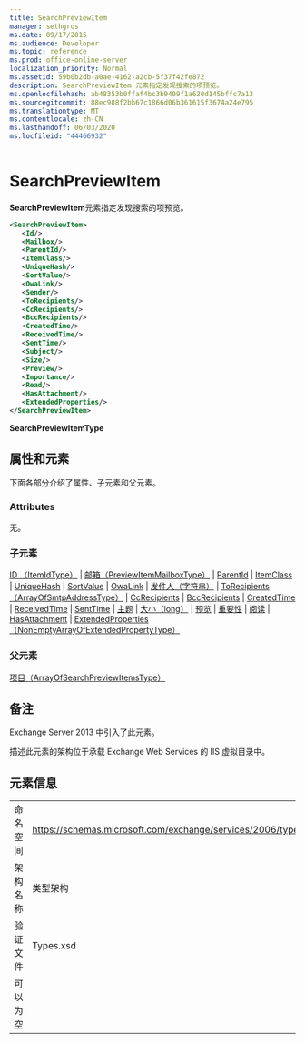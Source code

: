 ```yaml
---
title: SearchPreviewItem
manager: sethgros
ms.date: 09/17/2015
ms.audience: Developer
ms.topic: reference
ms.prod: office-online-server
localization_priority: Normal
ms.assetid: 59b0b2db-a0ae-4162-a2cb-5f37f42fe872
description: SearchPreviewItem 元素指定发现搜索的项预览。
ms.openlocfilehash: ab48353b0ffaf4bc3b9409f1a620d145bffc7a13
ms.sourcegitcommit: 88ec988f2bb67c1866d06b361615f3674a24e795
ms.translationtype: MT
ms.contentlocale: zh-CN
ms.lasthandoff: 06/03/2020
ms.locfileid: "44466932"
---
```

# <a name="searchpreviewitem"></a>SearchPreviewItem

**SearchPreviewItem**元素指定发现搜索的项预览。 
  
```XML
<SearchPreviewItem>
   <Id/>
   <Mailbox/>
   <ParentId/>
   <ItemClass/>
   <UniqueHash/>
   <SortValue/>
   <OwaLink/>
   <Sender/>
   <ToRecipients/>
   <CcRecipients/>
   <BccRecipients/>
   <CreatedTime/>
   <ReceivedTime/>
   <SentTime/>
   <Subject/>
   <Size/>
   <Preview/>
   <Importance/>
   <Read/>
   <HasAttachment/>
   <ExtendedProperties/>
</SearchPreviewItem>
```

 **SearchPreviewItemType**
## <a name="attributes-and-elements"></a>属性和元素

下面各部分介绍了属性、子元素和父元素。
  
### <a name="attributes"></a>Attributes

无。
  
### <a name="child-elements"></a>子元素

[ID （ItemIdType）](id-itemidtype.md)  | [邮箱（PreviewItemMailboxType）](mailbox-previewitemmailboxtype.md)  | [ParentId](parentid.md)  | [ItemClass](itemclass.md)  | [UniqueHash](uniquehash.md)  | [SortValue](sortvalue.md)  | [OwaLink](owalink.md)  | [发件人（字符串）](sender-string.md)  | [ToRecipients （ArrayOfSmtpAddressType）](torecipients-arrayofsmtpaddresstype.md)  | [CcRecipients](ccrecipients.md)  | [BccRecipients](bccrecipients.md)  | [CreatedTime](createdtime.md)  | [ReceivedTime](receivedtime.md)  | [SentTime](senttime.md)  | [主题](subject.md)  | [大小（long）](size-long.md)  | [预览](preview-ex15websvcsotherref.md)  | [重要性](importance.md)  | [阅读](read.md)  | [HasAttachment](hasattachment.md)  | [ExtendedProperties （NonEmptyArrayOfExtendedPropertyType）](extendedproperties-nonemptyarrayofextendedpropertytype.md)
  
### <a name="parent-elements"></a>父元素

[项目（ArrayOfSearchPreviewItemsType）](items-arrayofsearchpreviewitemstype.md)
  
## <a name="remarks"></a>备注

Exchange Server 2013 中引入了此元素。
  
描述此元素的架构位于承载 Exchange Web Services 的 IIS 虚拟目录中。
  
## <a name="element-information"></a>元素信息

|||
|:-----|:-----|
|命名空间  <br/> |https://schemas.microsoft.com/exchange/services/2006/types  <br/> |
|架构名称  <br/> |类型架构  <br/> |
|验证文件  <br/> |Types.xsd  <br/> |
|可以为空  <br/> ||
   

